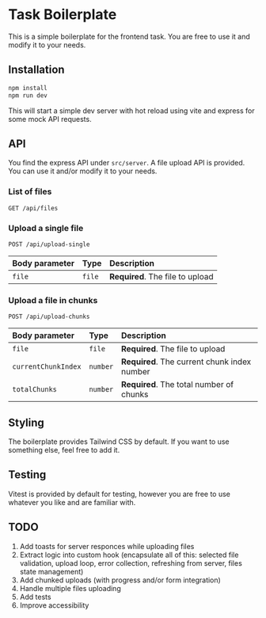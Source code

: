 # Task Boilerplate

This is a simple boilerplate for the frontend task. You are free to use it and modify it to your needs.

## Installation

```bash
npm install
npm run dev
```

This will start a simple dev server with hot reload using vite and express for some mock API requests.

## API

You find the express API under `src/server`. A file upload API is provided. You can use it and/or modify it to your needs.

### List of files

```http
GET /api/files
```

### Upload a single file

```http
POST /api/upload-single
```

| Body parameter | Type   | Description                      |
| :------------- | :----- | :------------------------------- |
| `file`         | `file` | **Required**. The file to upload |

### Upload a file in chunks

```http
POST /api/upload-chunks
```

| Body parameter      | Type     | Description                                  |
| :------------------ | :------- | :------------------------------------------- |
| `file`              | `file`   | **Required**. The file to upload             |
| `currentChunkIndex` | `number` | **Required**. The current chunk index number |
| `totalChunks`       | `number` | **Required**. The total number of chunks     |

## Styling

The boilerplate provides Tailwind CSS by default. If you want to use something else, feel free to add it.

## Testing

Vitest is provided by default for testing, however you are free to use whatever you like and are familiar with.

## TODO

1. Add toasts for server responces while uploading files
2. Extract logic into custom hook (encapsulate all of this: selected file validation, upload loop, error collection, refreshing from server, files state management)
3. Add chunked uploads (with progress and/or form integration)
4. Handle multiple files uploading
5. Add tests
6. Improve accessibility
